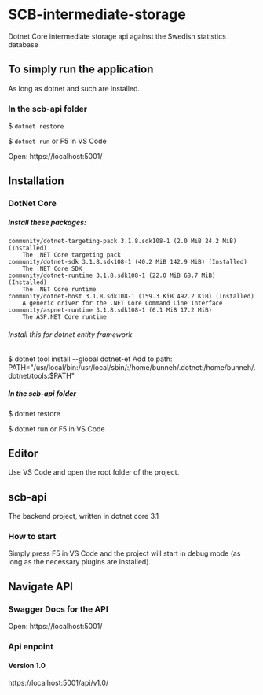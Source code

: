 # SCB-intermediate-storage
Dotnet Core intermediate storage api against the Swedish statistics database

## To simply run the application
As long as dotnet and such are installed.

### In the scb-api folder

$ `dotnet restore`

$ `dotnet run` or F5 in VS Code

Open: https://localhost:5001/

## Installation
### DotNet Core
##### Install these packages:
```
community/dotnet-targeting-pack 3.1.8.sdk108-1 (2.0 MiB 24.2 MiB) (Installed)
    The .NET Core targeting pack
community/dotnet-sdk 3.1.8.sdk108-1 (40.2 MiB 142.9 MiB) (Installed)
    The .NET Core SDK
community/dotnet-runtime 3.1.8.sdk108-1 (22.0 MiB 68.7 MiB) (Installed)
    The .NET Core runtime
community/dotnet-host 3.1.8.sdk108-1 (159.3 KiB 492.2 KiB) (Installed)
    A generic driver for the .NET Core Command Line Interface
community/aspnet-runtime 3.1.8.sdk108-1 (6.1 MiB 17.2 MiB)
    The ASP.NET Core runtime
```

###### Install this for dotnet entity framework
$ dotnet tool install --global dotnet-ef
Add to path: PATH="/usr/local/bin:/usr/local/sbin/:/home/bunneh/.dotnet:/home/bunneh/.dotnet/tools:$PATH"

##### In the scb-api folder
$ dotnet restore

$ dotnet run
or F5 in VS Code

## Editor
Use VS Code and open the root folder of the project.

## scb-api
The backend project, written in dotnet core 3.1

### How to start
Simply press F5 in VS Code and the project will start in debug mode (as long as the necessary plugins are installed).

## Navigate API

### Swagger Docs for the API
Open: https://localhost:5001/

### Api enpoint
#### Version 1.0
https://localhost:5001/api/v1.0/
